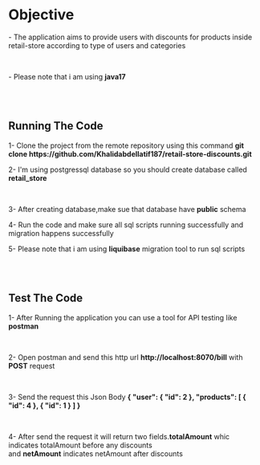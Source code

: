 <h1>Objective</h1>
<p>- The application aims to provide users with discounts for products inside retail-store according to type of users and categories</p><br>
<p>- Please note that i am using <strong>java17</strong></p>
<br><br>
<h2>Running The Code</h2>
<p>1- Clone the project from the remote repository using this command <strong>git clone https://github.com/Khalidabdellatif187/retail-store-discounts.git </strong> </p>
<p>2- I'm using postgressql database so you should create database called <strong>retail_store</strong></p> <br>
<p>3- After creating database,make sue that database have <strong>public</strong> schema</p>
<p>4- Run the code and make sure all sql scripts running successfully and migration happens successfully</p>
<p>5- Please note that i am using <strong>liquibase</strong> migration tool to run sql scripts</p><br><br>
<h2>Test The Code</h2>
<p>1- After Running the application you can use a tool for API testing like <strong>postman</strong></p> <br>
<p>2- Open postman and send this http url <strong>http://localhost:8070/bill</strong> with <strong>POST</strong> request</p> <br>
<p>3- Send the request this Json Body <strong>
{
    "user": {
        "id": 2
    },
    "products": [
        {
            "id": 4
        },
         {
            "id": 1
        }
    ]
}
</strong></p><br>
<p>4- After send the request it will return two fields.<strong>totalAmount</strong> whic indicates totalAmount before any discounts <br> and <strong>netAmount</strong>
indicates netAmount after discounts
</p>
